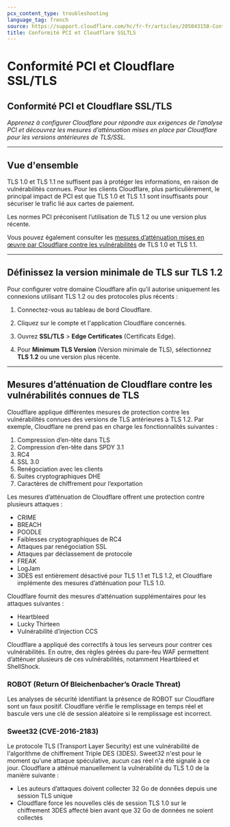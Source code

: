 ```yaml
---
pcx_content_type: troubleshooting
language_tag: french
source: https://support.cloudflare.com/hc/fr-fr/articles/205043158-Conformit%C3%A9-PCI-et-Cloudflare-SSL-TLS
title: Conformité PCI et Cloudflare SSLTLS
---
```


# Conformité PCI et Cloudflare SSL/TLS

## Conformité PCI et Cloudflare SSL/TLS

_Apprenez à configurer Cloudflare pour répondre aux exigences de l’analyse PCI et découvrez les mesures d’atténuation mises en place par Cloudflare pour les versions antérieures de TLS/SSL._

___

## Vue d'ensemble

TLS 1.0 et TLS 1.1 ne suffisent pas à protéger les informations, en raison de vulnérabilités connues. Pour les clients Cloudflare, plus particulièrement, le principal impact de PCI est que TLS 1.0 et TLS 1.1 sont insuffisants pour sécuriser le trafic lié aux cartes de paiement.

Les normes PCI préconisent l’utilisation de TLS 1.2 ou une version plus récente.

Vous pouvez également consulter les [mesures d’atténuation mises en œuvre par Cloudflare contre les vulnérabilités](https://support.cloudflare.com/hc/en-us/articles/205043158#h_1TWWDdoBc31LFYj9kVNwlu) de TLS 1.0 et TLS 1.1.

___

## Définissez la version minimale de TLS sur TLS 1.2

Pour configurer votre domaine Cloudflare afin qu’il autorise uniquement les connexions utilisant TLS 1.2 ou des protocoles plus récents :

1. Connectez-vous au tableau de bord Cloudflare.

2. Cliquez sur le compte et l'application Cloudflare concernés.

4. Ouvrez **SSL/TLS** > **Edge Certificates** (Certificats Edge).

5. Pour **Minimum TLS Version** (Version minimale de TLS), sélectionnez **TLS 1.2** ou une version plus récente.

___

## Mesures d’atténuation de Cloudflare contre les vulnérabilités connues de TLS

Cloudflare applique différentes mesures de protection contre les vulnérabilités connues des versions de TLS antérieures à TLS 1.2. Par exemple, Cloudflare ne prend pas en charge les fonctionnalités suivantes :

1.  Compression d’en-tête dans TLS
2.  Compression d’en-tête dans SPDY 3.1
3.  RC4
4.  SSL 3.0
5.  Renégociation avec les clients
6.  Suites cryptographiques DHE
7.  Caractères de chiffrement pour l’exportation

Les mesures d’atténuation de Cloudflare offrent une protection contre plusieurs attaques :

-   CRIME
-   BREACH
-   POODLE
-   Faiblesses cryptographiques de RC4
-   Attaques par renégociation SSL
-   Attaques par déclassement de protocole
-   FREAK
-   LogJam
-   3DES est entièrement désactivé pour TLS 1.1 et TLS 1.2, et Cloudflare implémente des mesures d’atténuation pour TLS 1.0.

Cloudflare fournit des mesures d’atténuation supplémentaires pour les attaques suivantes :

-   Heartbleed
-   Lucky Thirteen
-   Vulnérabilité d’injection CCS

Cloudflare a appliqué des correctifs à tous les serveurs pour contrer ces vulnérabilités. En outre, des règles gérées du pare-feu WAF permettent d’atténuer plusieurs de ces vulnérabilités, notamment Heartbleed et ShellShock.

### ROBOT (Return Of Bleichenbacher’s Oracle Threat)

Les analyses de sécurité identifiant la présence de ROBOT sur Cloudflare sont un faux positif. Cloudflare vérifie le remplissage en temps réel et bascule vers une clé de session aléatoire si le remplissage est incorrect.

### Sweet32 (CVE-2016-2183)

Le protocole TLS (Transport Layer Security) est une vulnérabilité de l'algorithme de chiffrement Triple DES (3DES). Sweet32 n'est pour le moment qu'une attaque spéculative, aucun cas réel n'a été signalé à ce jour. Cloudflare a atténué manuellement la vulnérabilité du TLS 1.0 de la manière suivante :

-   Les auteurs d’attaques doivent collecter 32 Go de données depuis une session TLS unique
-   Cloudflare force les nouvelles clés de session TLS 1.0 sur le chiffrement 3DES affecté bien avant que 32 Go de données ne soient collectés
